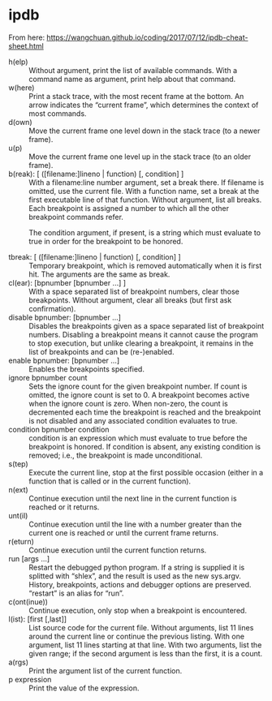 # ipdb

From here: https://wangchuan.github.io/coding/2017/07/12/ipdb-cheat-sheet.html

<dl>

<dt>h(elp)</dt>
<dd>Without argument, print the list of available commands. With a command name as argument, print help about that command.</dd>

<dt>w(here)</dt>
<dd>Print a stack trace, with the most recent frame at the bottom. An arrow indicates the “current frame”, which determines the context of most commands.</dd>

<dt>d(own)</dt>
<dd>Move the current frame one level down in the stack trace (to a newer frame).</dd>

<dt>u(p)</dt>
<dd>Move the current frame one level up in the stack trace (to an older frame).</dd>

<dt>b(reak): [ ([filename:]lineno | function) [, condition] ]</dt>
<dd>With a filename:line number argument, set a break there. If filename is omitted, use the current file. With a function name, set a break at the first executable line of that function. Without argument, list all breaks. Each breakpoint is assigned a number to which all the other breakpoint commands refer.

The condition argument, if present, is a string which must evaluate to true in order for the breakpoint to be honored.</dd>

<dt>tbreak: [ ([filename:]lineno | function) [, condition] ]</dt>
<dd>Temporary breakpoint, which is removed automatically when it is first hit. The arguments are the same as break.</dd>

<dt>cl(ear): [bpnumber [bpnumber ...] ]</dt>
<dd>With a space separated list of breakpoint numbers, clear those breakpoints. Without argument, clear all breaks (but first ask confirmation).</dd>

<dt>disable bpnumber: [bpnumber ...]</dt>
<dd>Disables the breakpoints given as a space separated list of breakpoint numbers. Disabling a breakpoint means it cannot cause the program to stop execution, but unlike clearing a breakpoint, it remains in the list of breakpoints and can be (re-)enabled.</dd>

<dt>enable bpnumber: [bpnumber ...]</dt>
<dd>Enables the breakpoints specified.</dd>

<dt>ignore bpnumber count</dt>
<dd>Sets the ignore count for the given breakpoint number. If count is omitted, the ignore count is set to 0. A breakpoint becomes active when the ignore count is zero. When non-zero, the count is decremented each time the breakpoint is reached and the breakpoint is not disabled and any associated condition evaluates to true.</dd>

<dt>condition bpnumber condition</dt>
<dd>condition is an expression which must evaluate to true before the breakpoint is honored. If condition is absent, any existing condition is removed; i.e., the breakpoint is made unconditional.</dd>

<dt>s(tep)</dt>
<dd>Execute the current line, stop at the first possible occasion (either in a function that is called or in the current function).</dd>

<dt>n(ext)</dt>
<dd>Continue execution until the next line in the current function is reached or it returns.</dd>

<dt>unt(il)</dt>
<dd>Continue execution until the line with a number greater than the current one is reached or until the current frame returns.</dd>

<dt>r(eturn)</dt>
<dd>Continue execution until the current function returns.</dd>

<dt>run [args ...]</dt>
<dd>Restart the debugged python program. If a string is supplied it is splitted with “shlex”, and the result is used as the new sys.argv. History, breakpoints, actions and debugger options are preserved. “restart” is an alias for “run”.</dd>

<dt>c(ont(inue))</dt>
<dd>Continue execution, only stop when a breakpoint is encountered.</dd>

<dt>l(ist): [first [,last]]</dt>
<dd>List source code for the current file. Without arguments, list 11 lines around the current line or continue the previous listing. With one argument, list 11 lines starting at that line. With two arguments, list the given range; if the second argument is less than the first, it is a count.</dd>

<dt>a(rgs)</dt>
<dd>Print the argument list of the current function.</dd>

<dt>p expression</dt>
<dd>Print the value of the expression.</dd>

</dl>
